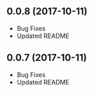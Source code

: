 <a name="0.0.8"></a>
## 0.0.8 (2017-10-11)

- Bug Fixes
- Updated README

<a name="0.0.7"></a>
## 0.0.7 (2017-10-11)

- Bug Fixes
- Updated README
